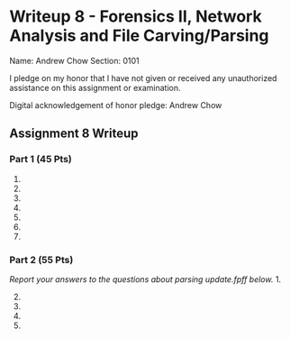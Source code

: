 Writeup 8 - Forensics II, Network Analysis and File Carving/Parsing
=====

Name: Andrew Chow
Section: 0101

I pledge on my honor that I have not given or received any unauthorized assistance on this assignment or examination.

Digital acknowledgement of honor pledge: Andrew Chow

## Assignment 8 Writeup

### Part 1 (45 Pts)
1.

2.

3.

4.

5.

6.

7.

### Part 2 (55 Pts)

*Report your answers to the questions about parsing update.fpff below.*
1.

2.

3.

4.

5.
